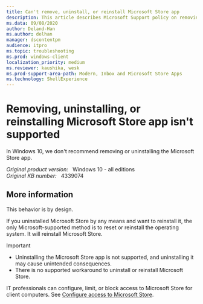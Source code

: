 ```yaml
---
title: Can't remove, uninstall, or reinstall Microsoft Store app
description: This article describes Microsoft Support policy on removing or uninstalling Microsoft Store App from Windows 10 devices.
ms.data: 09/08/2020
author: Deland-Han
ms.author: delhan
manager: dscontentpm
audience: itpro
ms.topic: troubleshooting
ms.prod: windows-client
localization_priority: medium
ms.reviewer: kaushika, wesk
ms.prod-support-area-path: Modern, Inbox and Microsoft Store Apps
ms.technology: ShellExperience
---
```

# Removing, uninstalling, or reinstalling Microsoft Store app isn't supported

In Windows 10, we don't recommend removing or uninstalling the Microsoft Store app.

_Original product version:_ &nbsp; Windows 10 - all editions  
_Original KB number:_ &nbsp; 4339074

## More information

This behavior is by design.

If you uninstalled Microsoft Store by any means and want to reinstall it, the only Microsoft-supported method is to reset or reinstall the operating system. It will reinstall Microsoft Store.

> [!IMPORTANT]
>
> - Uninstalling the Microsoft Store app is not supported, and uninstalling it may cause unintended consequences.
> - There is no supported workaround to uninstall or reinstall Microsoft Store.

 IT professionals can configure, limit, or block access to Microsoft Store for client computers. See [Configure access to Microsoft Store](/windows/configuration/stop-employees-from-using-microsoft-store).
